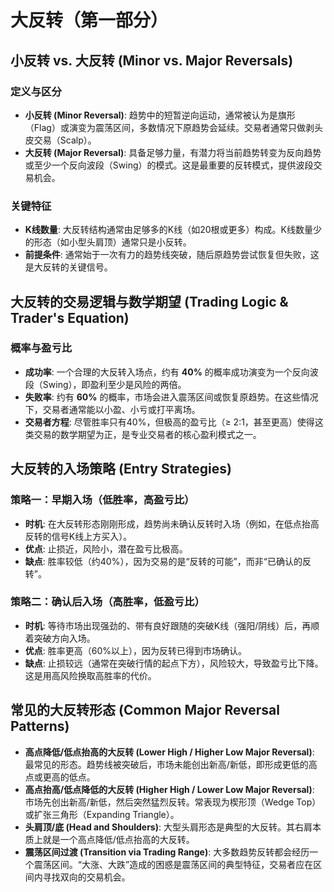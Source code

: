 # 大反转（第一部分）

## 小反转 vs. 大反转 (Minor vs. Major Reversals)

### 定义与区分
-   **小反转 (Minor Reversal)**: 趋势中的短暂逆向运动，通常被认为是旗形（Flag）或演变为震荡区间，多数情况下原趋势会延续。交易者通常只做剥头皮交易（Scalp）。
-   **大反转 (Major Reversal)**: 具备足够力量，有潜力将当前趋势转变为反向趋势或至少一个反向波段（Swing）的模式。这是最重要的反转模式，提供波段交易机会。

### 关键特征
-   **K线数量**: 大反转结构通常由足够多的K线（如20根或更多）构成。K线数量少的形态（如小型头肩顶）通常只是小反转。
-   **前提条件**: 通常始于一次有力的趋势线突破，随后原趋势尝试恢复但失败，这是大反转的关键信号。

## 大反转的交易逻辑与数学期望 (Trading Logic & Trader's Equation)

### 概率与盈亏比
-   **成功率**: 一个合理的大反转入场点，约有 **40%** 的概率成功演变为一个反向波段（Swing），即盈利至少是风险的两倍。
-   **失败率**: 约有 **60%** 的概率，市场会进入震荡区间或恢复原趋势。在这些情况下，交易者通常能以小盈、小亏或打平离场。
-   **交易者方程**: 尽管胜率只有40%，但极高的盈亏比（≥ 2:1，甚至更高）使得这类交易的数学期望为正，是专业交易者的核心盈利模式之一。

## 大反转的入场策略 (Entry Strategies)

### 策略一：早期入场（低胜率，高盈亏比）
-   **时机**: 在大反转形态刚刚形成，趋势尚未确认反转时入场（例如，在低点抬高反转的信号K线上方买入）。
-   **优点**: 止损近，风险小，潜在盈亏比极高。
-   **缺点**: 胜率较低（约40%），因为交易的是“反转的可能”，而非“已确认的反转”。

### 策略二：确认后入场（高胜率，低盈亏比）
-   **时机**: 等待市场出现强劲的、带有良好跟随的突破K线（强阳/阴线）后，再顺着突破方向入场。
-   **优点**: 胜率更高（60%以上），因为反转已得到市场确认。
-   **缺点**: 止损较远（通常在突破行情的起点下方），风险较大，导致盈亏比下降。这是用高风险换取高胜率的代价。

## 常见的大反转形态 (Common Major Reversal Patterns)

-   **高点降低/低点抬高的大反转 (Lower High / Higher Low Major Reversal)**: 最常见的形态。趋势线被突破后，市场未能创出新高/新低，即形成更低的高点或更高的低点。
-   **高点抬高/低点降低的大反转 (Higher High / Lower Low Major Reversal)**: 市场先创出新高/新低，然后突然猛烈反转。常表现为楔形顶（Wedge Top）或扩张三角形（Expanding Triangle）。
-   **头肩顶/底 (Head and Shoulders)**: 大型头肩形态是典型的大反转。其右肩本质上就是一个高点降低/低点抬高的大反转。
-   **震荡区间过渡 (Transition via Trading Range)**: 大多数趋势反转都会经历一个震荡区间。“大涨、大跌”造成的困惑是震荡区间的典型特征，交易者应在区间内寻找双向的交易机会。